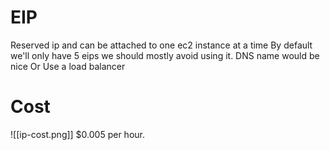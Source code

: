 # EIP
Reserved ip and can be attached to one ec2 instance at a time
By default we'll only have 5 eips
we should mostly avoid using it. 
DNS name would be nice
Or Use a load balancer
# Cost
![[ip-cost.png]]
$0.005 per hour.

